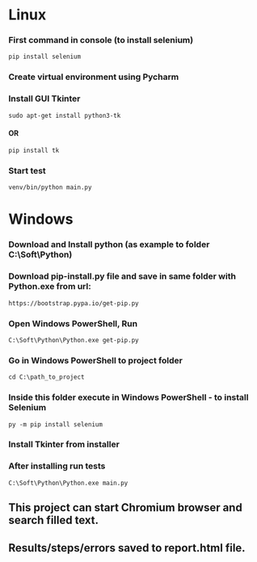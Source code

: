 # Linux
### First command in console (to install selenium)  
```pip install selenium```  
### Create virtual environment using Pycharm  

### Install GUI Tkinter
```sudo apt-get install python3-tk ```
#### OR
```pip install tk ```

### Start test
```venv/bin/python main.py```


# Windows
### Download and Install python (as example to folder C:\Soft\Python)
### Download pip-install.py file and save in same folder with Python.exe from url:
```https://bootstrap.pypa.io/get-pip.py```

### Open Windows PowerShell, Run 
```C:\Soft\Python\Python.exe get-pip.py```

### Go in Windows PowerShell to project folder
```cd C:\path_to_project```
### Inside this folder execute in Windows PowerShell - to install Selenium
```py -m pip install selenium```
### Install Tkinter from installer
### After installing run tests
```C:\Soft\Python\Python.exe main.py```

## This project can start Chromium browser and search filled text.
## Results/steps/errors saved to report.html file.